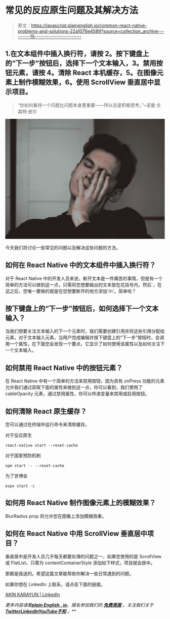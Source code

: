 # 常见的反应原生问题及其解决方法

> 原文：<https://javascript.plainenglish.io/common-react-native-problems-and-solutions-22a1076e4589?source=collection_archive---------15----------------------->

## 1.在文本组件中插入换行符，请按 2。按下键盘上的“下一步”按钮后，选择下一个文本输入，3。禁用按钮元素，请按 4。清除 React 本机缓存，5。在图像元素上制作模糊效果，6。使用 ScrollView 垂直居中显示项目。

> “你如何看待一个问题比问题本身更重要——所以总是积极思考。”~诺曼·文森特·皮尔

![](img/fac109e6d5802b9604e1786a04f399ac.png)

今天我们将讨论一些常见的问题以及解决这些问题的方法。

## 如何在 React Native 中的文本组件中插入换行符？

对于 React Native 中的开发人员来说，断开文本是一件痛苦的事情，但是有一个简单的方法可以做到这一点，只需将您想要输出的文本放在花括号内，然后`，在这之后，您唯一要做的就是在您想要断开的地方添加'/n'。简单哈？

## 按下键盘上的“下一步”按钮后，如何选择下一个文本输入？

当我们想要关注文本输入的下一个元素时，我们需要创建引用并将这些引用分配给元素，对于文本输入元素，当用户完成编辑并按下键盘上的“下一步”按钮时，会调用一个属性，在下面您会发现一个要点，它显示了如何使用该属性以及如何关注下一个文本输入。

## **如何禁用 React Native 中的按钮元素？**

在 React Native 中有一个简单的方法来禁用按钮，因为具有 onPress 功能的元素允许我们通过获取下面的属性来做到这一点，你可以看到，我们使用了 cableOpacity 元素，通过禁用属性，你可以传递变量来禁用或启用按钮。

## **如何清除 React 原生缓存？**

您可以通过在终端中运行命令来清除缓存。

对于反应原生

```
react-native start --reset-cache
```

对于国家预防机制

```
npm start -- --reset-cache
```

为了世博会

```
expo start -c
```

## **如何用 React Native 制作图像元素上的模糊效果？**

BlurRadius prop 将允许您在图像上添加模糊效果。

## **如何在 React Native 中用 ScrollView 垂直居中项目？**

垂直居中是开发人员几乎每天都要处理的问题之一，如果您使用的是 ScrollView 或 FlatList，只需为 contentContainerStyle 添加如下样式，项目就会居中。

那都是我送的。希望这篇文章能帮助你解决一些日常遇到的问题。

如果你想在 LinkedIn 上联系，请点击下面的链接。

[AKIN KARAYUN | LinkedIn](https://www.linkedin.com/in/akin-karayun-ab3239bb/)

*更多内容请看*[***plain English . io***](https://plainenglish.io/)*。报名参加我们的* [***免费周报***](http://newsletter.plainenglish.io/) *。关注我们关于*[***Twitter***](https://twitter.com/inPlainEngHQ)[***LinkedIn***](https://www.linkedin.com/company/inplainenglish/)*[***YouTube***](https://www.youtube.com/channel/UCtipWUghju290NWcn8jhyAw)*[***不和***](https://discord.gg/GtDtUAvyhW) *。***